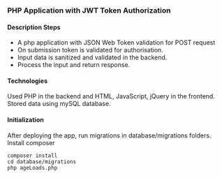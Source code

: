 ### PHP Application with JWT Token Authorization

#### Description Steps
- A php application with JSON Web Token validation for POST request
- On submission token is validated for authorisation. 
- Input data is sanitized and validated in the backend.
- Process the input and return response.

#### Technologies
Used PHP in the backend and HTML, JavaScript, jQuery in the frontend. Stored data using mySQL database.

#### Initialization
After deploying the app, run migrations in database/migrations folders.
Install composer

```
composer install
cd database/migrations
php ageLoads.php
```